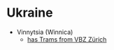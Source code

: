 # Ukraine

* Vinnytsia \(Winnica\)
  * [has Trams from VBZ Zürich](https://en.wikipedia.org/wiki/Vinnytsia#Tram)

